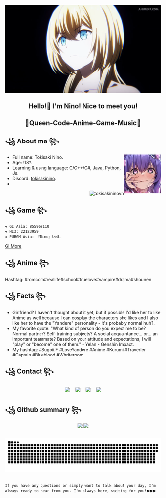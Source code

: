 <div align="center">
    <a href="https://github.com/TokisakiNinoVn">
    <a href="https://github.com/marketplace/actions/update-image-readme">
    <!--START_SECTION:update_image-->
<img src=https://raw.githubusercontent.com/TokisakiNinoVn/TokisakiNinoVn/main/.github/images/W1.png height=auto width=auto align=center alt=Profile Image />
<!--END_SECTION:update_image-->
    </a>
    <!--<img src="https://github.com/TokisakiNinoVn/TokisakiNinoVn/blob/main/img/HoshinoAi_Waaaa.gif"/> -->
    </a>
</div>
<h2 align="center"> Hello!👋 I'm Nino! Nice to meet you!</h2>
<h2 align="center">💖Queen-Code-Anime-Game-Music💖</h2>

## ꧁ About me ꧂
<a align="right" href="https://nino.is-a.dev/" target="_blank">
    <img align="right" width="120" src="https://github.com/TokisakiNinoVn/TokisakiNinoVn/blob/main/img/previeview_hide.jpg"/>
</a>

- Full name: Tokisaki Nino.
- Age: !18?.
- Learning & using language: C/C++/C#, Java, Python, Js.
- Discord: <a href="https://enka.network/u/855962110/">tokisakinino</a>.
- 

<p align="right"> <img src="https://komarev.com/ghpvc/?username=tokisakininovn&label=Profile Views&color=ce9927&style=flat" alt="tokisakininovn" /> </p>

## ꧁ Game ꧂
    ❖ GI Asia: 855962110
    ❖ HI3: 22123959
    ❖ PUBGM Asia: 『Nino』UwU.
<a href="https://enka.network/u/855962110/">GI More</a>

## ꧁ Anime ꧂
Hashtag: #romcom#reallife#school#truelove#vampire#drama#shounen

## ꧁ Facts ꧂
-  Girlfriend? I haven't thought about it yet, but if possible I'd like her to like Anime as well because I can cosplay the characters she likes and I also like her to have the "Yandere" personality - it's probably normal huh?.
- My favorite quote: "What kind of person do you expect me to be? Normal partner? Self-training subjects? A social acquaintance... or... an important teammate? Based on your attitude and expectations, I will "play" or "become" one of them." - Yelan - Genshin Impact.
- My hashtag: #Sugoii.F #LoveYandere #Anime #Kurumi #Traverler #Captain #Blueblood #Whriteroom

## ꧁ Contact ꧂
<p align="center">
<a href="https://www.facebook.com/nino.real.memory"><img width="50"src="https://i.pinimg.com/originals/fb/53/75/fb5375c25788d80c83cf8c63059a07c6.jpg" style="border-radius: 20%; margin: 7px;"/></a>
<a href="https://www.pinterest.com/ninomemories/"><img width="50" src="https://i.pinimg.com/originals/4c/a7/6a/4ca76a1d3edb646f207ce4dc87dca829.jpg" style="border-radius: 20%; margin: 7px;"/></a>
<a href="https://www.instagram.com/nino.real.memories/"><img width="50" src="https://i.pinimg.com/originals/54/55/b1/5455b148deb616d97957f85981652f7d.jpg" style="border-radius:20%;margin: 7px;"/></a>
<a href="https://twitter.com/_tokisaki_nino"><img width="50" src="https://i.pinimg.com/originals/82/65/7a/82657a8a7c94bd79c253a1ac5dd54ab1.jpg" style="border-radius: 20%; margin: 7px;"/></a>
</p>

## ꧁ Github summary ꧂
<p align="center">
<img width="48%" src="https://github-readme-stats.vercel.app/api?username=TokisakiNinoVn&show_icons=true&count_private=true&theme=react&hide_border=true&bg_color=0D1117"/>
<img width="40%" src="https://github-readme-stats.vercel.app/api/top-langs/?username=TokisakiNinoVn&show_icons=true&count_private=true&theme=react&hide_border=true&bg_color=0D1117&layout=compact"/></p>

##
<picture>
  <source media="(prefers-color-scheme: dark)" srcset="https://github.com/TokisakiNinoVn/TokisakiNinoVn/blob/output/github-contribution-grid-snake-dark.svg">
  <source media="(prefers-color-scheme: light)" srcset="https://github.com/TokisakiNinoVn/TokisakiNinoVn/blob/output/github-contribution-grid-snake.svg">
  <img alt="github contribution grid snake animation" src="https://github.com/TokisakiNinoVn/TokisakiNinoVn/blob/output/github-contribution-grid-snake.svg">
</picture>

##
`If you have any questions or simply want to talk about your day, I'm always ready to hear from you. I'm always here, waiting for you!🍀🍀🍀`
